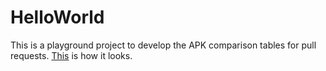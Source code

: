 # HelloWorld

This is a playground project to develop the APK comparison tables for pull requests. [This](https://github.com/shkcodes/HelloWorld/pull/8#issuecomment-466737184) is how it looks.
